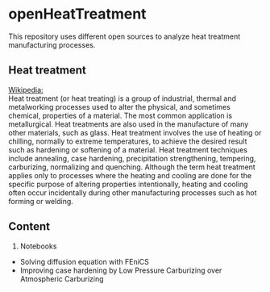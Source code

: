# openHeatTreatment
This repository uses different open sources to analyze heat treatment manufacturing processes.

## Heat treatment
[Wikipedia:](https://en.wikipedia.org/wiki/Heat_treating)<br>
  Heat treatment (or heat treating) is a group of industrial, thermal and metalworking processes used to alter the physical, and sometimes chemical, properties of a material. The most common application is metallurgical. Heat treatments are also used in the manufacture of many other materials, such as glass. Heat treatment involves the use of heating or chilling, normally to extreme temperatures, to achieve the desired result such as hardening or softening of a material. Heat treatment techniques include annealing, case hardening, precipitation strengthening, tempering, carburizing, normalizing and quenching. Although the term heat treatment applies only to processes where the heating and cooling are done for the specific purpose of altering properties intentionally, heating and cooling often occur incidentally during other manufacturing processes such as hot forming or welding. 

## Content
1. Notebooks
- Solving diffusion equation with FEniCS
- Improving case hardening by Low Pressure Carburizing over Atmospheric Carburizing

